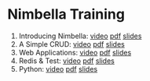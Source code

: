 # Nimbella Training

1. Introducing Nimbella: [video](https://www.youtube.com/watch?v=ocIzYGsNMCA) [pdf](1-nimcli/pres.pdf) [slides](1-nimcli/pres) 
1. A Simple CRUD: [video](https://www.youtube.com/watch?v=MVJyjL4RqAE) [pdf](2-crud/pres.pdf) [slides](2-crud/pres) 
1. Web Applications: [video](https://youtu.be/CeYhwBwKg4k) [pdf](3-webapp/pres.pdf) [slides](3-webapp/pres) 
1. Redis & Test: [video](https://youtu.be/lrRGbeg5flM) [pdf](4-test/pres.pdf) [slides](4-test/pres) 
1. Python: [video](https://youtu.be/Uax16DE4K9w) [pdf](5-python/pres.pdf) [slides](5-python/pres) 

